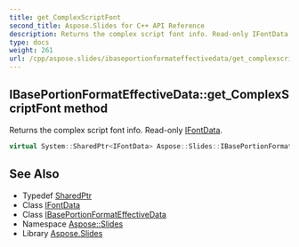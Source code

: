 ```yaml
---
title: get_ComplexScriptFont
second_title: Aspose.Slides for C++ API Reference
description: Returns the complex script font info. Read-only IFontData.
type: docs
weight: 261
url: /cpp/aspose.slides/ibaseportionformateffectivedata/get_complexscriptfont/
---
```

## IBasePortionFormatEffectiveData::get_ComplexScriptFont method


Returns the complex script font info. Read-only [IFontData](../../ifontdata/).

```cpp
virtual System::SharedPtr<IFontData> Aspose::Slides::IBasePortionFormatEffectiveData::get_ComplexScriptFont()=0
```

## See Also

* Typedef [SharedPtr](../../../system/sharedptr/)
* Class [IFontData](../../ifontdata/)
* Class [IBasePortionFormatEffectiveData](../)
* Namespace [Aspose::Slides](../../)
* Library [Aspose.Slides](../../../)
